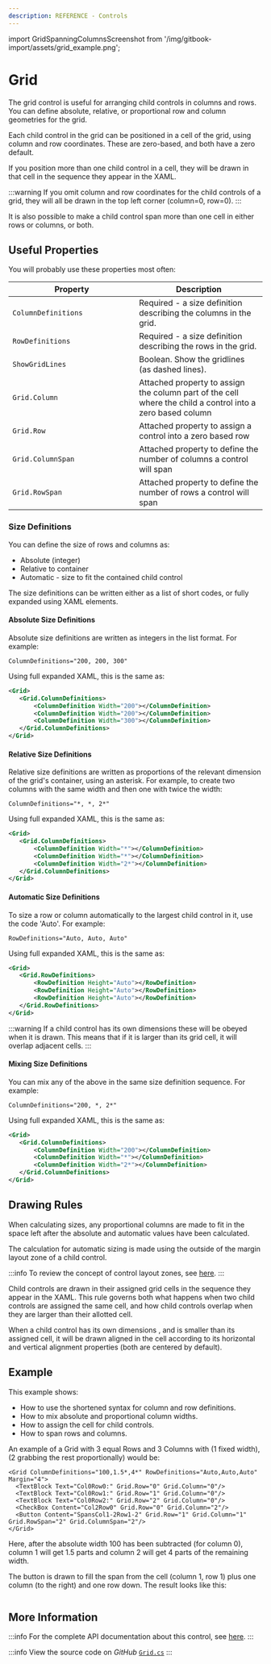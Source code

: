 ```yaml
---
description: REFERENCE - Controls
---
```


import GridSpanningColumnsScreenshot from '/img/gitbook-import/assets/grid_example.png';

# Grid

The grid control is useful for arranging child controls in columns and rows. You can define absolute, relative, or proportional row and column geometries for the grid.&#x20;

Each child control in the grid can be positioned in a cell of the grid, using column and row coordinates. These are zero-based, and both have a zero default.

If you position more than one child control in a cell, they will be drawn in that cell in the sequence they appear in the XAML.

:::warning
If you omit column and row coordinates for the child controls of a grid, they will all be drawn in the top left corner (column=0, row=0).
:::

It is also possible to make a child control span more than one cell in either rows or columns, or both.

## Useful Properties

You will probably use these properties most often:

<table><thead><tr><th width="235">Property</th><th>Description</th></tr></thead><tbody><tr><td><code>ColumnDefinitions</code></td><td>Required - a size definition describing the columns in the grid.</td></tr><tr><td><code>RowDefinitions</code></td><td>Required - a size definition describing the rows in the grid.</td></tr><tr><td><code>ShowGridLines</code></td><td>Boolean. Show the gridlines (as dashed lines).</td></tr><tr><td><code>Grid.Column</code></td><td>Attached property to assign the column part of the cell where the child a control into a zero based column</td></tr><tr><td><code>Grid.Row</code></td><td>Attached property to assign a control into a zero based row</td></tr><tr><td><code>Grid.ColumnSpan</code></td><td>Attached property to define the number of columns a control will span</td></tr><tr><td><code>Grid.RowSpan</code></td><td>Attached property to define the number of rows a control will span</td></tr></tbody></table>

### Size Definitions

You can define the size of rows and columns as:

* Absolute (integer) &#x20;
* Relative to container&#x20;
* Automatic - size to fit the contained child control&#x20;

The size definitions can be written either as a list of short codes, or fully expanded using XAML elements.

#### Absolute Size Definitions

Absolute size definitions are written as integers in the list format. For example:

`ColumnDefinitions="200, 200, 300"`

Using full expanded XAML, this is the same as:

```xml
<Grid>
   <Grid.ColumnDefinitions>
       <ColumnDefinition Width="200"></ColumnDefinition>
       <ColumnDefinition Width="200"></ColumnDefinition>
       <ColumnDefinition Width="300"></ColumnDefinition>
   </Grid.ColumnDefinitions>
</Grid>
```

#### Relative Size Definitions

Relative size definitions are written as proportions of the relevant dimension of the grid's container, using an asterisk. For example, to create two columns with the same width and then one with twice the width:

`ColumnDefinitions="*, *, 2*"`

Using full expanded XAML, this is the same as:

```xml
<Grid>
   <Grid.ColumnDefinitions>
       <ColumnDefinition Width="*"></ColumnDefinition>
       <ColumnDefinition Width="*"></ColumnDefinition>
       <ColumnDefinition Width="2*"></ColumnDefinition>
   </Grid.ColumnDefinitions>
</Grid>
```

#### Automatic Size Definitions

To size a row or column automatically to the largest child control in it, use the code 'Auto'.  For example:

`RowDefinitions="Auto, Auto, Auto"`

Using full expanded XAML, this is the same as:

```xml
<Grid>
   <Grid.RowDefinitions>
       <RowDefinition Height="Auto"></RowDefinition>
       <RowDefinition Height="Auto"></RowDefinition>
       <RowDefinition Height="Auto"></RowDefinition>
   </Grid.RowDefinitions>
</Grid>
```

:::warning
If a child control has its own dimensions these will be obeyed when it is drawn. This means that if it is larger than its grid cell, it will overlap adjacent cells.
:::

#### Mixing Size Definitions

You can mix any of the above in the same size definition sequence. For example:

`ColumnDefinitions="200, *, 2*"`

Using full expanded XAML, this is the same as:

```xml
<Grid>
   <Grid.ColumnDefinitions>
       <ColumnDefinition Width="200"></ColumnDefinition>
       <ColumnDefinition Width="*"></ColumnDefinition>
       <ColumnDefinition Width="2*"></ColumnDefinition>
   </Grid.ColumnDefinitions>
</Grid>
```

## Drawing Rules

When calculating sizes, any proportional columns are made to fit in the space left after the absolute and automatic values have been calculated.&#x20;

The calculation for automatic sizing is made using the outside of the margin layout zone of a child control.

:::info
To review the concept of control layout zones, see [here](../../concepts/layout/layout-zones). &#x20;
:::

Child controls are drawn in their assigned grid cells in the sequence they appear in the XAML. This rule governs both what happens when two child controls are assigned the same cell, and how child controls overlap when they are larger than their allotted cell.&#x20;

When a child control has its own dimensions , and is smaller than its assigned cell, it will be drawn aligned in the cell according to its horizontal and vertical alignment properties (both are centered by default).&#x20;

## Example

This example shows:

* How to use the shortened syntax for column and row definitions.
* How to mix absolute and proportional column widths.
* How to assign the cell for child controls.
* How to span rows and columns.

An example of a Grid with 3 equal Rows and 3 Columns with (1 fixed width), (2 grabbing the rest proportionally) would be:

```markup
<Grid ColumnDefinitions="100,1.5*,4*" RowDefinitions="Auto,Auto,Auto"  Margin="4">
  <TextBlock Text="Col0Row0:" Grid.Row="0" Grid.Column="0"/>
  <TextBlock Text="Col0Row1:" Grid.Row="1" Grid.Column="0"/>
  <TextBlock Text="Col0Row2:" Grid.Row="2" Grid.Column="0"/>
  <CheckBox Content="Col2Row0" Grid.Row="0" Grid.Column="2"/>
  <Button Content="SpansCol1-2Row1-2" Grid.Row="1" Grid.Column="1" Grid.RowSpan="2" Grid.ColumnSpan="2"/>
</Grid>
```

Here, after the absolute width 100 has been subtracted (for column 0), column 1 will get 1.5 parts and column 2 will get 4 parts of the remaining width.&#x20;

The button is drawn to fill the span from the cell (column 1, row 1) plus one column (to the right) and one row down. The result looks like this:

<img src={GridSpanningColumnsScreenshot} alt="" />

## More Information

:::info
For the complete API documentation about this control, see [here](http://reference.avaloniaui.net/api/Avalonia.Controls/Grid/).
:::

:::info
View the source code on _GitHub_ [`Grid.cs`](https://github.com/AvaloniaUI/Avalonia/blob/master/src/Avalonia.Controls/Grid.cs)
:::
